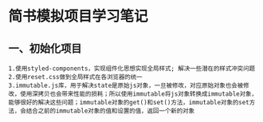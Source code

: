 # 简书模拟项目学习笔记
## 一、初始化项目
    1.使用styled-components，实现组件化思想实现全局样式; 解决一些潜在的样式冲突问题
    2.使用reset.css做到全局样式在各浏览器的统一
    3.immutable.js库，用于解决state是原始js对象，一旦被修改，对应原始对象也会被修改，使用深拷贝也会带来性能的损耗；所以使用immutable将js对象转换成immutable对象，能够很好的解决这些问题；immutable对象的get()和set()方法，immutable对象的set方法，会结合之前的immutable对象的值和设置的值，返回一个新的对象